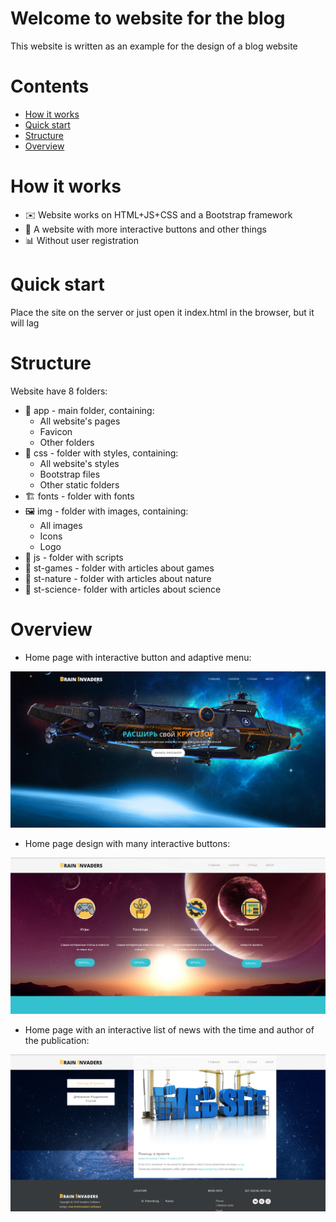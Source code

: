 # Welcome to website for the blog

This website is written as an example for the design of a blog website

# Contents
- [How it works](#how-it-works)
- [Quick start](#quick-start)
- [Structure](#structure)
- [Overview](#overview)

# How it works

* ✉️ Website works on HTML+JS+CSS and a Bootstrap framework
* 🧪 A website with more interactive buttons and other things
* 📊 Without user registration

# Quick start

Place the site on the server or just open it index.html in the browser, but it will lag

# Structure

Website have 8 folders:

* 🎉 app - main folder, containing:
	* All website's pages
	* Favicon
	* Other folders
* 🎈 css - folder with styles, containing:
	* All website's styles
	* Bootstrap files
	* Other static folders
* 🏗 fonts - folder with fonts
* 🖼 img - folder with images, containing:
	* All images
	* Icons
	* Logo
* 🎪 js - folder with scripts
* 🎃 st-games - folder with articles about games
* 🌲 st-nature - folder with articles about nature
* 🚌 st-science- folder with articles about science

# Overview

* Home page with interactive button and adaptive menu:

![Index](https://github.com/xmzboy/Brain-Invaders-Website/raw/main/readme_images/index_1.png)


* Home page design with many interactive buttons:

![Index](https://github.com/xmzboy/Brain-Invaders-Website/raw/main/readme_images/index_2.png)

* Home page with an interactive list of news with the time and author of the publication:

![Index](https://github.com/xmzboy/Brain-Invaders-Website/raw/main/readme_images/index_3.png)